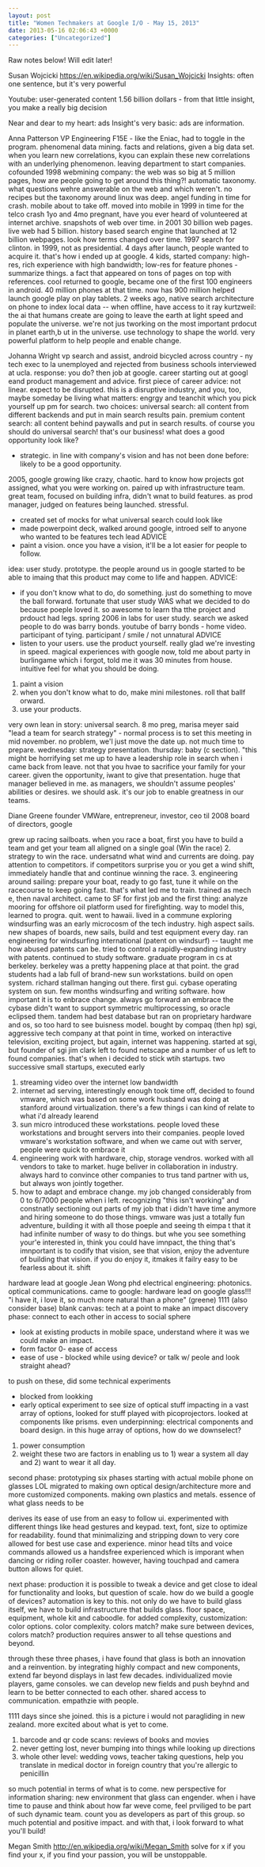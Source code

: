 ```yaml
---
layout: post
title: "Women Techmakers at Google I/O - May 15, 2013"
date: 2013-05-16 02:06:43 +0000
categories: ["Uncategorized"]
---
```


Raw notes below! Will edit later!

Susan Wojcicki
https://en.wikipedia.org/wiki/Susan_Wojcicki
Insights: often one sentence, but it's very powerful

Youtube: user-generated content
1.56 billion dollars - from that little insight, you make a really big decision

Near and dear to my heart: ads 
Insight's very basic: ads are information. 

Anna Patterson
VP Engineering
F15E - like the Eniac, had to toggle in the program. 
phenomenal data mining. facts and relations, given a big data set. when you learn new correlations, kyou can explain these new correlations with an underlying phenomenon. leaving department to start companies. cofounded 1998 webmining company: the web was so big at 5 million pages, how are people going to get around this thing?! automatic taxonomy. what questions wehre answerable on the web and which weren't. no recipes but the taxonomy around linux was deep. angel funding in time for crash. 
mobile about to take off. moved into mobile in 1999 in time for the telco crash 
1yo and 4mo pregnant, have you ever heard of 
volunteered at internet archive. snapshots of web over time. in 2001 30 billion web pages. live web had 5 billion. 
history based search engine that launched at 12 billion webpages. look how terms changed over time. 1997 search for clinton. in 1999, not as presidential. 
4 days after launch, people wanted to acquire it. that's how i ended up at google. 
4 kids, started company: high-res, rich experience with high bandwidth; low-res for feature phones - summarize things. a fact that appeared on tons of pages on top with references. cool
returned to google, became one of the first 100 engineers in android. 40 million phones at that time. now has 900 million
helped launch google play on play tablets. 2 weeks ago, native search architecture on phone to index local data -- when offline, have access to it 
ray kurtzweil: the ai that humans create are going to leave the earth at light speed and populate the universe. we're not jus tworking on the most important prdocut in planet earth,b ut in the universe. 
use technology to shape the world. very powerful platform to help people and enable change. 

Johanna Wright
vp search and assist, android
bicycled across country - ny tech exec to la unemployed and rejected from business schools 
interviewed at ucla. response: you do? then job at google. career starting out at googl eand product management and advice. 
first piece of career advice: not linear. expect to be disrupted. this is a disruptive industry, and you, too, maybe someday be living 
what matters: engrgy and teanchit which you pick yourself up 
pm for search. two choices: universal search: all content from different backends and put in main search results pain. 
premium content search: all content behind paywalls and put in search results. 
of course you should do universal search! that's our business!
what does a good opportunity look like? 
- strategic. in line with company's vision and has not been done before: likely to be a good opportunity. 

2005, google growing like crazy, chaotic. hard to know how projects got assigned, what you were working on. paired up with infrastructure team. great team, focused on building infra, didn't wnat to build features. as prod manager, judged on features being launched. stressful. 
- created set of mocks for what universal search could look like
- made powerpoint deck, walked around google, introed self to anyone who wanted to be features tech lead 
ADVICE
- paint a vision. once you have a vision, it'll be a lot easier for people to follow. 

idea: user study. prototype. the people around us in google started to be able to imaing that this product may come to life and happen. 
ADVICE: 
- if you don't know what to do, do something. just do something to move the ball forward. 
fortunate that user study WAS what we decided to do because poeple loved it. so awesome to learn tha tthe project and prdouct had legs. 
spring 2006 in labs for user study. search we asked people to do was barry bonds. 
youtube of barry bonds - home video. participant of tying. participant / smile / not unnatural
ADVICE
- listen to your users. use the product yourself. 
really glad we're investing in speed. 
magical experiences with google now, told me about party in burlingame which i forgot, told me it was 30 minutes from house. 
intuitive feel for what you should be doing. 
1. paint a vision 
2. when you don't know what to do, make mini milestones. roll that ballf orward. 
3. use your products. 

very own lean in story: universal search. 8 mo preg, marisa meyer said "lead a team for search strategy" - normal process is to set this meeting in mid november. no problem, we'l just move the date up. not much time to prepare. wednesday: strategy presentation. thursday: baby (c section). "this might be horrifying 
set me up to have a leadership role in search when i came back from leave. 
not that you hvae to sacrifice your family for your career. given the opportunity, iwant to give that presentation. huge that manager believed in me. 
as managers, we shouldn't assume peoples' abilities or desires. we should ask. it's our job to enable greatness in our teams. 

Diane Greene
founder VMWare, entrepreneur, investor, ceo til 2008
board of directors, google

grew up racing sailboats. when you race a boat, first you have to build a team and get your team all aligned on a single goal (Win the race)
2. strategy to win the race. undersatnd what wind and currents are doing. pay attention to competitors. 
if competitors surprise you or you get a wind shift, immediately handle that and continue winning the race. 
3. engineering around sailing: prepare your boat, ready to go fast, tune it while on the racecourse to keep going fast. 
that's what led me to train. trained as mech e, then naval architect. 
came to SF for first job and the first thing: analyze mooring for offshore oil platform used for firefighting. way to model this, learned to progra. 
quit. went to hawaii. lived in a commune exploring windsurfing was an early microcosm of the tech industry. high aspect sails. new shapes of boards, new sails, build and test equipment every day. 
ran engineering for windsurfing international (patent on windsurf) -- taught me how abused patents can be. tried to control a rapidly-expanding industry with patents. continued to study software. 
graduate program in cs at berkeley. berkeley was a pretty happening place at that point. the grad students had a lab full of brand-new sun workstations. build on open system. richard stallman hanging out there. first gui. 
cybase operating system on sun. few months windsurfing and writing software. 
how important it is to enbrace change. always go forward an embrace the 
cybase didn't want to support symmetric multiprocessing, so oracle eclipsed them. 
tandem had best database but ran on proprietary hardware and os, so too hard to see buisness model. bought by compaq (then hp)
sgi, aggressive tech company at that point in time, worked on interactive television, exciting project, but again, internet was happening. started at sgi, but founder of sgi jim clark left to found netscape and a number of us left to found companies. 
that's when i decided to stick wtih startups. two successive small startups, executed early
1. streaming video over the internet low bandwidth
2. internet ad serving, interestingly enough
took time off, decided to found vmware, which was based on some work husband was doing at stanford around virtualization. there's a few things i can kind of relate to what i'd already learend
1. sun micro introduced these workstations. people loved these workstations and brought servers into their companies. people loved vmware's workstation software, and when we came out with server, people were quick to embrace it
2. engineering work with hardware, chip, storage vendros. worked with all vendors to take to market. huge beliver in collaboration in industry. always hard to convince other companies to trus tand partner with us, but always won jointly together. 
3. how to adapt and embrace change. my job changed considerably from 0 to 6/7000 people when i left. recognizing "this isn't working" and constnatly sectioning out parts of my job that i didn't have time anymore and hiring someone to do those things. vmware was just a totally fun adventure, building it with all those poeple and seeing th eimpa t that it had 
infinite number of wasy to do things. but whe you see something your'e interested in, think you could have imnpact, the thing that's imnportant is to codify that vision, see that vision, enjoy the adventure of building that vision. if you do enjoy it, itmakes it failry easy to be fearless about it. 
shift

hardware lead at google
Jean Wong
phd electrical engineering: photonics. optical communications. came to google: hardware lead on google glass!!! "i have it, i love it, so much more natural than a phone" (greene)
1111 (also consider base)
blank canvas: tech at a point to make an impact
discovery phase: connect to each other in access to social sphere
- look at existing products in mobile space, understand where it was we could make an impact. 
- form factor
0- ease of access
- ease of use - blocked while using device? or talk w/ peole and look straight ahead?

to push on these, did some technical experiments
- blocked from lookking
- early optical experiment to see size of optical stuff impacting
in a vast array of options, looked for stuff
played with picoprojectors. looked at components like prisms. even 
underpinning: electrical components and board design. in this huge array of options, how do we downselect? 
1. power consumption
2. weight
these two are factors in enabling us to 1) wear a system all day and 2) want to wear it all day. 

second phase: prototyping
six phases starting with actual mobile phone on glasses LOL 
migrated to making own optical design/architecture
more and more customized components. making own plastics and metals. essence of what glass needs to be

derives its ease of use from an easy to follow ui. 
experimented with different things like head gestures and keypad. text, font, size to optimize for readability. 
found that minimalizing and stripping down to very core allowed for best use case and experience. 
minor head tilts and voice commands allowed us a handsfree experienced which is imporant when dancing or riding roller coaster. 
however, having touchpad and camera button allows for quiet. 

next phase: production
it is possible to tweak a device and get close to ideal for functionality and looks, but question of scale. how do we build a google of devices?
automation is key to this. not only do we have to build glass itself, we have to build infrastructure that builds glass. floor space, equipment, whole kit and caboodle. 
for added complexity, customization: color options. color complexity. colors match? make sure between devices, colors match? production requires answer to all tehse questions and beyond. 

through these three phases, i have found that glass is both an innovation and a reinvention. 
by integrating highly compact and new components, extend far beyond displays in last few decades. individualized movie players, game consoles. 
we can develop new fields and push beyhnd and learn to be better connected to each other. shared access to communication. empathzie with people. 

1111 days since she joined. this is a picture i would not 
paragliding in new zealand. 
more excited about what is yet to come. 
1. barcode and qr code scans: reviews of books and movies 
2. never getting lost, never bumping into things while looking up directions
3. whole other level: wedding vows, teacher taking questions, help you translate in medical doctor in foreign country that you're allergic to penicillin

so much potential in terms of what is to come. new perspective for information sharing: new environment that glass can engender. when i have time to pause and think about how far weve come, feel prviliged to be part of such dynamic team. count you as developers as part of this group. so much potential and positive impact. and with that, i look forward to what you'll build!

Megan Smith
http://en.wikipedia.org/wiki/Megan_Smith
solve for x
if you find your x, if you find your passion, you will be unstoppable.